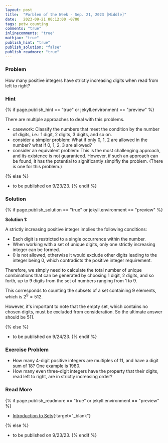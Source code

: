 ```yaml
---
layout: post
title:  "Porblem of the Week - Sep. 21, 2023 [Middle]"
date:   2023-09-21 00:12:00 -0700
tags: potw counting
comments: "true"
inlinecomments: "true"
mathjax: "true"
publish_hint: "true"
publish_solution: "false"
publish_readmore: "true"
---
```

### Problem
How many positive integers have strictly increasing digits when read from left to right?

<!--more-->

### Hint
{% if page.publish_hint == "true" or jekyll.environment == "preview" %}

There are multiple approaches to deal with this problems. 
- casework: Classify the numbers that meet the condition by the number of digits, i.e.: $1$ digit, $2$ digits, $3$ digits, and so on.
- consider a simpler problem: What if only $0$, $1$, $2$ are allowed in the number? what if $0$, $1$, $2$, $3$ are allowed?
- consider an equivalent problem: This is the most challenging approach, and its existence is not guaranteed. However, if such an approach can be found, it has the potential to significantly simplfiy the problem. (There is one for this problem.)

{% else %}
- to be published on 9/23/23.
{% endif %}

### Solution 
{% if page.publish_solution == "true" or jekyll.environment == "preview" %}

**Solution 1:** 

A strictly increasing positive integer implies the following conditions:
- Each digit is restricted to a single occurrence within the number.
- When working with a set of unique digits, only one strictly increasing integer can be formed.
- $0$ is not allowed, otherwise it would exclude other digits leading to the integer being $0$, which contradicts the positive integer requirement.

Therefore, we simply need to calculate the total number of unique combinations that can be generated by choosing $1$ digit, $2$ digits, and so forth, up to $9$ digits from the set of numbers ranging from $1$ to $9$.

This corresponds to counting the subsets of a set containing $9$ elements, which is $2^9 = 512$.

However, it's important to note that the empty set, which contains no chosen digits, must be excluded from consideration. So the ultimate answer should be $511$.

{% else %}
- to be published on 9/24/23.
{% endif %}

### Exercise Problem
- How many $4$-digit positive integers are multiples of $11$, and have a digit sum of $18$? One example is $1980$.
- How many even three-digit integers have the property that their digits, read left to right, are in strictly increasing order?

### Read More
{% if page.publish_readmore == "true" or jekyll.environment == "preview" %}

- [Introduction to Sets](https://www.mathsisfun.com/sets/sets-introduction.html){:target="_blank"}

{% else %}
- to be published on 9/23/23.
{% endif %}
